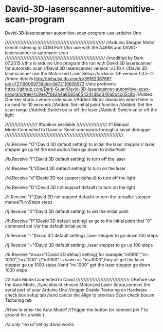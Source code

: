 # David-3D-laserscanner-automitive-scan-program
David-3D-laserscanner-automitive-scan-program-use-arduino Uno

/////////////////////////////////////////////////////////////////
//Arduino Stepper Motor skecth listening to COM Port
//for use with the A4988 and DAVID-laserscanner to automatic scan
/////////////////////////////////////////////////////////////////
//modified by Dark 07.2015
//this is arduino Uno program the run with David 3D laserscanner for automatic scan
//David 3D laserscanner version :v3.10.4
//David 3D laserscanner use the Motorized Laser Setup
//arduino IDE version:1.0.5-r2
//more details http://tieba.baidu.com/p/3916238768?pid=72116606973&cid=0#72116606973
//any problems https://github.com/Dark-Guan/David-3D-laserscanner-automitive-scan-program/tree/4c9ae7f6e2a4a8083a65434cdbd340a0bcc05c8b
//Added: One key starts a whole cicle scan
//Added: Motor disenable when there is no cmd for 10 seconds
//Added: Set initial point function
//Added: Set the scan range
//Added: Switch on or off the laser
//Added: Switch on or off the light

/////////////////////
#funition available 
////////////////////
#1.Manual Mode:Connected to David or Send commands through a serial debugger
/////////////////////////////////////////////////////////////////////////////

//a.Receive "O"(David 3D default setting) to initial the laser stepper
//  laser stepper go up hit the end switch then go down to initialPoint

//b.Receive "l"(David 3D default setting) to turn off the laser

//c.Receive "L"(David 3D default setting) to turn on the laser

//d.Receive "d"(David 3D not support default) to turn off the light

//e.Receive "D"(David 3D not support default) to turn on the light

//f.Receive "t"(David 3D not support default) to turn the turnalbe stepper manualTurnSteps steps

//j.Receive "0"(David 3D default setting) to set the initial point 

//h.Receive "P"(David 3D default setting) so go to the initial point that "0" command set 
    //or the default initial point

//i.Receive "-"(David 3D default setting) ,laser stepper to go down 100 steps 

//j.Receive "+"(David 3D default setting) ,laser stepper to go up 100 steps

//k.Receive "mxxxx"(David 3D default setting),for example,"m1000","m-1000","m+1000"
    //"m1000" is same as "m+1000",they all get the laser stepper go up 1000 steps
    //and "m-1000" get the laser stepper go down 1000 steps

#2.Auto Mode:Connected to David 
///////////////////////////////////
//Before use the Auto Mode,
//you should choose Motorized Laser Setup,connect the serial port of your Arduino Uno
//trigger Enable Texturing on Hardware check box setup tab
//and cancel the Align to previous Scan check box.on Texturing tab


//How to enter the Auto Mode?
//Trigger the button (or connect pin 7 to ground for a while )

//a.only "mxxx"set by david works

